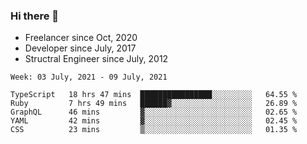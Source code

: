 ### Hi there 👋

- Freelancer since Oct, 2020
- Developer since July, 2017
- Structral Engineer since July, 2012

<!--START_SECTION:waka-->
```text
Week: 03 July, 2021 - 09 July, 2021

TypeScript   18 hrs 47 mins  ████████████████░░░░░░░░░   64.55 % 
Ruby         7 hrs 49 mins   ██████▓░░░░░░░░░░░░░░░░░░   26.89 % 
GraphQL      46 mins         ▓░░░░░░░░░░░░░░░░░░░░░░░░   02.65 % 
YAML         42 mins         ▓░░░░░░░░░░░░░░░░░░░░░░░░   02.45 % 
CSS          23 mins         ▒░░░░░░░░░░░░░░░░░░░░░░░░   01.35 % 
```
<!--END_SECTION:waka-->
